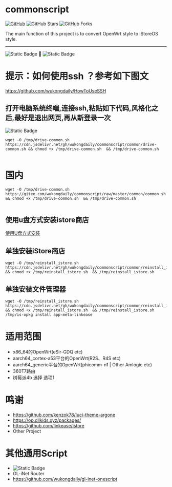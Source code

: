 # commonscript
[![GitHub](https://img.shields.io/github/license/wukongdaily/commonscript.svg?label=LICENSE&logo=github&logoColor=%20)](https://github.com/wukongdaily/commonscript/blob/master/LICENSE)
![GitHub Stars](https://img.shields.io/github/stars/wukongdaily/commonscript.svg?style=flat&logo=appveyor&label=Stars&logo=github)
![GitHub Forks](https://img.shields.io/github/forks/wukongdaily/commonscript.svg?style=flat&logo=appveyor&label=Forks&logo=github)



The main function of this project is to convert OpenWrt style to iStoreOS style.
***
<img alt="Static Badge" src="https://img.shields.io/badge/OpenWrt-01181B?logoColor=0DE7E7&label=Style&labelColor=0EE23B"> 🔄  <img alt="Static Badge" src="https://img.shields.io/badge/iStoreOS-8A2BE2?logoColor=0DE7E7&label=Style&labelColor=0EE23B">

# 提示：如何使用ssh ？参考如下图文
https://github.com/wukongdaily/HowToUseSSH

##  打开电脑系统终端,连接ssh,粘贴如下代码,风格化之后,最好是退出网页,再从新登录一次
 ![Static Badge](https://img.shields.io/badge/all%20in%20one%20script-8A2BE2?logo=black&logoColor=black&label=%E7%BB%88%E7%AB%AF)
```
wget -O /tmp/drive-common.sh https://cdn.jsdelivr.net/gh/wukongdaily/commonscript/common/drive-common.sh && chmod +x /tmp/drive-common.sh  && /tmp/drive-common.sh


```
# 国内
```
wget -O /tmp/drive-common.sh https://gitee.com/wukongdaily/commonscript/raw/master/common/common.sh && chmod +x /tmp/drive-common.sh  && /tmp/drive-common.sh


```

## 使用u盘方式安装istore商店
[使用U盘方式安装](https://telegra.ph/install-istore-for-mt3000-11-03)


## 单独安装iStore商店
```
wget -O /tmp/reinstall_istore.sh https://cdn.jsdelivr.net/gh/wukongdaily/commonscript/common/reinstall_istore.sh && chmod +x /tmp/reinstall_istore.sh  && /tmp/reinstall_istore.sh

```
## 单独安装文件管理器
```
wget -O /tmp/reinstall_istore.sh https://cdn.jsdelivr.net/gh/wukongdaily/commonscript/common/reinstall_istore.sh && chmod +x /tmp/reinstall_istore.sh  && /tmp/reinstall_istore.sh
/tmp/is-opkg install app-meta-linkease

```

# 适用范围
* x86_64的OpenWrt(eSir-GDQ etc)
* aarch64_cortex-a53平台的OpenWrt(R2S、R4S etc)
* aarch64_generic平台的OpenWrt(phicomm-n1 | Other Amlogic etc)
* 360T7路由
* 树莓派4b 选择 选项1


# 鸣谢
* https://github.com/kenzok78/luci-theme-argone
* https://op.dllkids.xyz/packages/
* https://github.com/linkease/istore
* Other Project

# 其他通用Script
* <img alt="Static Badge" src="https://img.shields.io/badge/MT3000-E70D0D?style=for-the-badge&label=MT2500A&labelColor=8A2BE2">
* GL-iNet Router
* https://github.com/wukongdaily/gl-inet-onescript





